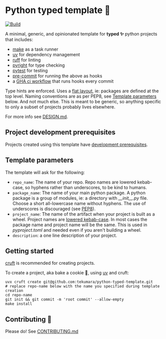# Python typed template 🐍

[![Build](https://github.com/tekumara/python-typed-template/actions/workflows/ci.yml/badge.svg)](https://github.com/tekumara/python-typed-template/actions/workflows/ci.yml)

A minimal, generic, and opinionated template for **typed ✨** python projects that includes:

- [make](https://www.gnu.org/software/make/) as a task runner
- [uv](https://docs.astral.sh/uv/) for dependency management
- [ruff](https://github.com/charliermarsh/ruff) for linting
- [pyright](https://github.com/microsoft/pyright) for type checking
- [pytest](https://docs.pytest.org/) for testing
- [pre-commit](https://pre-commit.com/) for running the above as hooks
- a [GHA ci workflow]({{cookiecutter.repo_name}}/.github/workflows/ci.yml) that runs hooks every commit

Type hints are enforced. Uses a [flat layout](https://packaging.python.org/en/latest/discussions/src-layout-vs-flat-layout/), ie: packages are defined at the top level. Naming conventions are as per PEP8, see [Template parameters](#template-parameters) below. And not much else. This is meant to be generic, so anything specific to only a subset of projects probably lives elsewhere.

For more info see [DESIGN.md](DESIGN.md).

## Project development prerequisites

Projects created using this template have [development prerequisites]({{cookiecutter.repo_name}}/CONTRIBUTING.md#Prerequisites).

## Template parameters

The template will ask for the following:

- `repo_name`: The name of your repo. Repo names are lowered kebab-case, so hyphens rather than underscores, to be kind to humans.
- `package_name`: The name of your main python package. A python package is a group of modules, ie: a directory with _\_\_init\_\_.py_ file. Choose a short all-lowercase name without hyphens. The use of underscores is discouraged (see [PEP8](https://www.python.org/dev/peps/pep-0008/#package-and-module-names)).
- `project_name`: The name of the artifact when your project is built as a wheel. Project names are [lowered kebab-case](https://www.python.org/dev/peps/pep-0508/#names). In most cases the package name and project name will be the same. This is used in _pyproject.toml_ and needed even if you aren't building a wheel.
- `description`: a one line description of your project.

## Getting started

[cruft](DESIGN.md#cruft) is recommended for creating projects.

To create a project, aka bake a cookie 🍪, using [uv](https://docs.astral.sh/uv/) and cruft:

```
uvx cruft create git@github.com:tekumara/python-typed-template.git
# replace repo-name below with the name you specified during template creation
cd repo-name
git init && git commit -m 'root commit' --allow-empty
make install
```

## Contributing 🌱

Please do! See [CONTRIBUTING.md](CONTRIBUTING.md)
